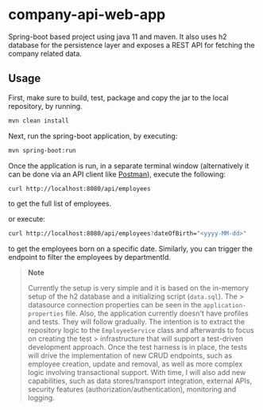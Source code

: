 # company-api-web-app
Spring-boot based project using java 11 and maven. It also uses h2 database for the persistence layer and exposes a REST API for fetching the company related data.

## Usage

First, make sure to build, test, package and copy the jar to the local repository, by running.
```bash
mvn clean install 
```
Next, run the spring-boot application, by executing:

```bash
mvn spring-boot:run
```
Once the application is run, in a separate terminal window (alternatively it can be done via an API client like [Postman](https://www.postman.com)), execute the following:
```bash
curl http://localhost:8080/api/employees
```
to get the full list of employees.

or execute:

```bash
curl http://localhost:8080/api/employees?dateOfBirth="<yyyy-MM-dd>"
```
to get the employees born on a specific date. Similarly, you can trigger the endpoint to filter the employees by departmentId.

>**Note**
>
>  Currently the setup is very simple and it is based on the in-memory setup of the h2 database and a initializing script (`data.sql`). The > datasource connection properties can be seen in the `application-properties` file. Also, the application currently doesn't have profiles and tests. They will follow gradually.
> The intention is to extract the repository logic to the `EmployeeService` class and afterwards to focus on creating the test > infrastructure that will support a test-driven development approach.
> Once the test harness is in place, the tests will drive the implementation of new CRUD endpoints, such as employee creation, update and removal, as well as more complex logic involving transactional support. With time, I will also add new capabilities, such as data stores/transport integration, external APIs, security features (authorization/authentication), monitoring and logging.
